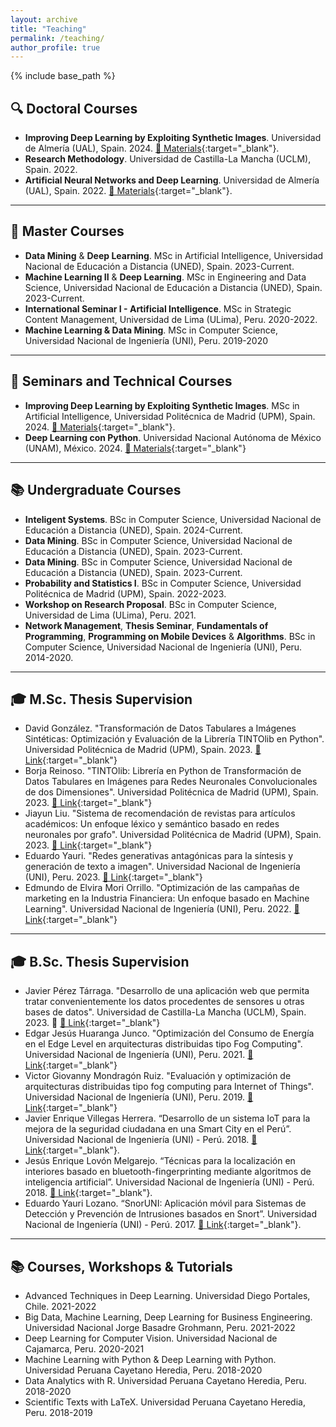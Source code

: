 ```yaml
---
layout: archive
title: "Teaching"
permalink: /teaching/
author_profile: true
---
```


{% include base_path %}

## 🔍 **Doctoral Courses**
- **Improving Deep Learning by Exploiting Synthetic Images**. Universidad de Almería (UAL), Spain. 2024. [📂 Materials](https://github.com/oeg-upm/TINTOlib-Crash_Course){:target="_blank"}.
- **Research Methodology**. Universidad de Castilla-La Mancha (UCLM), Spain. 2022.  
- **Artificial Neural Networks and Deep Learning**. Universidad de Almería (UAL), Spain. 2022. [📂 Materials](https://github.com/oeg-upm/TINTOlib-Crash_Course){:target="_blank"}.

---

## 📖 **Master Courses**
- **Data Mining** & **Deep Learning**. MSc in Artificial Intelligence, Universidad Nacional de Educación a Distancia (UNED), Spain. 2023-Current.
- **Machine Learning II** & **Deep Learning**. MSc in Engineering and Data Science, Universidad Nacional de Educación a Distancia (UNED), Spain. 2023-Current. 
- **International Seminar I - Artificial Intelligence**. MSc in Strategic Content Management, Universidad de Lima (ULima), Peru. 2020-2022.  
- **Machine Learning & Data Mining**.  MSc in Computer Science, Universidad Nacional de Ingeniería (UNI), Peru. 2019-2020  

---

## 🎤 **Seminars and Technical Courses**
- **Improving Deep Learning by Exploiting Synthetic Images**. MSc in Artificial Intelligence, Universidad Politécnica de Madrid (UPM), Spain. 2024. [📂 Materials](https://github.com/oeg-upm/TINTOlib-Crash_Course){:target="_blank"}.
- **Deep Learning con Python**. Universidad Nacional Autónoma de México (UNAM), México. 2024. [📂 Materials](https://github.com/manwestc/UNAM-Curso-ML-y-DL){:target="_blank"}  

---

## 📚 **Undergraduate Courses**
 - **Inteligent Systems**. BSc in Computer Science, Universidad Nacional de Educación a Distancia (UNED), Spain. 2024-Current.
 - **Data Mining**. BSc in Computer Science, Universidad Nacional de Educación a Distancia (UNED), Spain. 2023-Current.
 - **Data Mining**. BSc in Computer Science, Universidad Nacional de Educación a Distancia (UNED), Spain. 2023-Current.
 - **Probability and Statistics I**. BSc in Computer Science, Universidad Politécnica de Madrid (UPM), Spain. 2022-2023.
 - **Workshop on Research Proposal**. BSc in Computer Science, Universidad de Lima (ULima), Peru. 2021.
 - **Network Management**, **Thesis Seminar**, **Fundamentals of Programming**, **Programming on Mobile Devices** & **Algorithms**. BSc in Computer Science, Universidad Nacional de Ingeniería (UNI), Peru. 2014-2020.

---

## 🎓 **M.Sc. Thesis Supervision**
- David González. "Transformación de Datos Tabulares a Imágenes Sintéticas: Optimización y Evaluación de la Librería TINTOlib en Python". Universidad Politécnica de Madrid (UPM), Spain. 2023. [📂 Link](https://oa.upm.es/82830/){:target="_blank"}  
- Borja Reinoso. "TINTOlib: Librería en Python de Transformación de Datos Tabulares en Imágenes para Redes Neuronales Convolucionales de dos Dimensiones". Universidad Politécnica de Madrid (UPM), Spain. 2023. [📂 Link](https://oa.upm.es/75351/){:target="_blank"}  
- Jiayun Liu. "Sistema de recomendación de revistas para artículos académicos: Un enfoque léxico y semántico basado en redes neuronales por grafo". Universidad Politécnica de Madrid (UPM), Spain. 2023. [📂 Link](https://oa.upm.es/75794/){:target="_blank"}  
- Eduardo Yauri. "Redes generativas antagónicas para la síntesis y generación de texto a imagen". Universidad Nacional de Ingeniería (UNI), Peru. 2023. [📂 Link](http://hdl.handle.net/20.500.14076/26927){:target="_blank"}  
- Edmundo de Elvira Mori Orrillo. "Optimización de las campañas de marketing en la Industria Financiera: Un enfoque basado en Machine Learning". Universidad Nacional de Ingeniería (UNI), Peru. 2022. [📂 Link](http://hdl.handle.net/20.500.14076/26917){:target="_blank"}  

---

## 🎓 **B.Sc. Thesis Supervision**
- Javier Pérez Tárraga. "Desarrollo de una aplicación web que permita tratar convenientemente los datos procedentes de sensores u otras bases de datos". Universidad de Castilla-La Mancha (UCLM), Spain. 2023. 📖 [📂 Link](){:target="_blank"}  
- Edgar Jesús Huaranga Junco. "Optimización del Consumo de Energía en el Edge Level en arquitecturas distribuidas tipo Fog Computing". Universidad Nacional de Ingeniería (UNI), Peru. 2021. [📂 Link](http://hdl.handle.net/20.500.14076/22835){:target="_blank"}  
- Victor Giovanny Mondragón Ruiz. "Evaluación y optimización de arquitecturas distribuidas tipo fog computing para Internet of Things". Universidad Nacional de Ingeniería (UNI), Peru. 2019. [📂 Link](http://hdl.handle.net/20.500.14076/18948){:target="_blank"}  
- Javier Enrique Villegas Herrera. “Desarrollo de un sistema IoT para la mejora de la seguridad ciudadana en una Smart City en el Perú”. Universidad Nacional de Ingeniería (UNI) - Perú. 2018. [📂 Link](http://hdl.handle.net/20.500.14076/18443){:target="_blank"}. 
- Jesús Enrique Lovón Melgarejo. “Técnicas para la localización en interiores basado en bluetooth-fingerprinting mediante algoritmos de inteligencia artificial”. Universidad Nacional de Ingeniería (UNI) - Perú. 2018. [📂 Link](http://hdl.handle.net/20.500.14076/15999){:target="_blank"}.
- Eduardo Yauri Lozano. “SnorUNI: Aplicación móvil para Sistemas de Detección y Prevención de Intrusiones basados en Snort”. Universidad Nacional de Ingeniería (UNI) - Perú. 2017. [📂 Link](http://hdl.handle.net/20.500.14076/5651){:target="_blank"}.

---

## 📚 **Courses, Workshops & Tutorials**
- Advanced Techniques in Deep Learning. Universidad Diego Portales, Chile. 2021-2022  
- Big Data, Machine Learning, Deep Learning for Business Engineering. Universidad Nacional Jorge Basadre Grohmann, Peru. 2021-2022  
- Deep Learning for Computer Vision. Universidad Nacional de Cajamarca, Peru. 2020-2021  
- Machine Learning with Python & Deep Learning with Python. Universidad Peruana Cayetano Heredia, Peru. 2018-2020  
- Data Analytics with R. Universidad Peruana Cayetano Heredia, Peru. 2018-2020  
- Scientific Texts with LaTeX. Universidad Peruana Cayetano Heredia, Peru. 2018-2019  